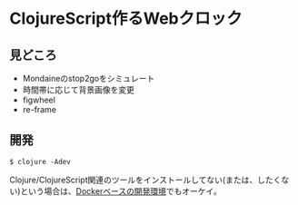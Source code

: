 # ClojureScript作るWebクロック

## 見どころ

- Mondaineのstop2goをシミュレート
- 時間帯に応じて背景画像を変更
- figwheel
- re-frame

## 開発

    $ clojure -Adev

Clojure/ClojureScript関連のツールをインストールしてない(または、したくない)という場合は、[Dockerベースの開発環境](https://github.com/gpsoft/doclj)でもオーケイ。
